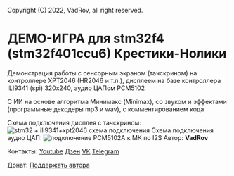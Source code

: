 Copyright (C) 2022, VadRov, all right reserved.

# ДЕМО-ИГРА для stm32f4 (stm32f401ccu6) Крестики-Нолики

Демонстрация работы с сенсорным экраном (тачскрином) на контроллере XPT2046 (HR2046 и т.п.), дисплеем на базе контроллера ILI9341 (spi) 320х240, аудио ЦАПом PCM5102
  
С ИИ на основе алгоритма Минимакс (Minimax), cо звуком и эффектами (программные декодеры mp3 и wav), c комментированием кода

Схема подключения дисплея с тачскрином:
![stm32 + ili9341+xpt2046 схема подключения](https://user-images.githubusercontent.com/111627147/211880060-12eb392f-d982-4026-aa97-a971dd6c6dfe.jpg)
Схема подключения аудио ЦАП:
![подключение PCM5102A к МК по I2S](https://user-images.githubusercontent.com/111627147/211880482-a84e0d50-aec9-43e3-8459-ae85eaa4b9b2.jpg)
Автор: **VadRov**

Контакты: [Youtube](https://www.youtube.com/c/VadRov) [Дзен](https://zen.yandex.ru/vadrov) [VK](https://vk.com/vadrov) [Telegram](https://t.me/vadrov_channel)

Донат: [Поддержать автора](https://yoomoney.ru/to/4100117522443917)

